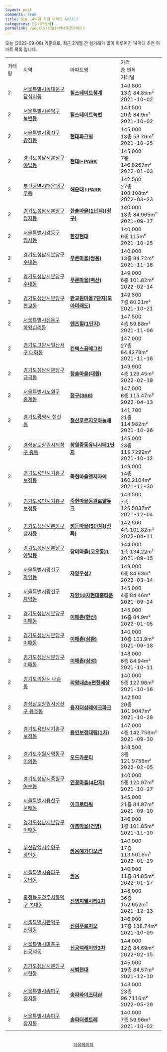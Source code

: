 ```yaml
---
layout: post
comments: true
title: 오늘 14억대 추천 아파트 &#35;3
categories: [실거래분석]
permalink: /weekly/오늘14억대추천아파트3
---
```


오늘 (2022-09-08) 기준으로, 최근 2개월 간 실거래가 많이 이루어진 14억대 추천 아파트 목록 입니다.

<table class="sortable">
  <tr>
    <td>거래량</td>
    <td>지역</td>
    <td>아파트명</td>
    <td>가격<br>층 면적<br>거래일</td>
  </tr>

  <tr class="item">
    <td>2</td>
    <td><a href="/apt/서울특별시동대문구답십리동">서울특별시동대문구 답십리동</a></td>
    <td style="font-weight: bold;"><a href="/apt/서울특별시동대문구답십리동힐스테이트청계">힐스테이트청계</a></td>
    <td>149,800<br>13층  84.85m²<br>2021-10-02</td>
  </tr>

  <tr class="item">
    <td>2</td>
    <td><a href="/apt/서울특별시은평구녹번동">서울특별시은평구 녹번동</a></td>
    <td style="font-weight: bold;"><a href="/apt/서울특별시은평구녹번동힐스테이트녹번">힐스테이트녹번</a></td>
    <td>143,500<br>20층  84.9m²<br>2021-10-02</td>
  </tr>

  <tr class="item">
    <td>2</td>
    <td><a href="/apt/서울특별시광진구광장동">서울특별시광진구 광장동</a></td>
    <td style="font-weight: bold;"><a href="/apt/서울특별시광진구광장동현대파크빌">현대파크빌</a></td>
    <td>145,000<br>13층  59.76m²<br>2021-10-25</td>
  </tr>

  <tr class="item">
    <td>2</td>
    <td><a href="/apt/경기도성남시분당구야탑동">경기도성남시분당구 야탑동</a></td>
    <td style="font-weight: bold;"><a href="/apt/경기도성남시분당구야탑동현대I-PARK">현대I-PARK</a></td>
    <td>145,000<br>7층  146.8267m²<br>2022-01-03</td>
  </tr>

  <tr class="item">
    <td>2</td>
    <td><a href="/apt/부산광역시해운대구우동">부산광역시해운대구 우동</a></td>
    <td style="font-weight: bold;"><a href="/apt/부산광역시해운대구우동해운대IPARK">해운대 I PARK</a></td>
    <td>142,500<br>27층  108.108m²<br>2022-03-23</td>
  </tr>

  <tr class="item">
    <td>2</td>
    <td><a href="/apt/경기도성남시분당구정자동">경기도성남시분당구 정자동</a></td>
    <td style="font-weight: bold;"><a href="/apt/경기도성남시분당구정자동한솔마을(1단지)(청구)">한솔마을(1단지)(청구)</a></td>
    <td>140,000<br>13층  84.965m²<br>2021-09-17</td>
  </tr>

  <tr class="item">
    <td>2</td>
    <td><a href="/apt/서울특별시강동구암사동">서울특별시강동구 암사동</a></td>
    <td style="font-weight: bold;"><a href="/apt/서울특별시강동구암사동한강현대">한강현대</a></td>
    <td>140,000<br>6층  115m²<br>2021-10-25</td>
  </tr>

  <tr class="item">
    <td>2</td>
    <td><a href="/apt/경기도성남시분당구수내동">경기도성남시분당구 수내동</a></td>
    <td style="font-weight: bold;"><a href="/apt/경기도성남시분당구수내동푸른마을(쌍용)">푸른마을(쌍용)</a></td>
    <td>140,000<br>13층  84.72m²<br>2021-11-16</td>
  </tr>

  <tr class="item">
    <td>2</td>
    <td><a href="/apt/경기도성남시분당구수내동">경기도성남시분당구 수내동</a></td>
    <td style="font-weight: bold;"><a href="/apt/경기도성남시분당구수내동푸른마을(벽산)">푸른마을(벽산)</a></td>
    <td>149,000<br>6층  101.82m²<br>2022-02-14</td>
  </tr>

  <tr class="item">
    <td>2</td>
    <td><a href="/apt/경기도성남시분당구판교동">경기도성남시분당구 판교동</a></td>
    <td style="font-weight: bold;"><a href="/apt/경기도성남시분당구판교동판교원마을7단지(모아미래도)">판교원마을7단지(모아미래도)</a></td>
    <td>149,500<br>7층  80.21m²<br>2021-10-21</td>
  </tr>

  <tr class="item">
    <td>2</td>
    <td><a href="/apt/서울특별시성동구하왕십리동">서울특별시성동구 하왕십리동</a></td>
    <td style="font-weight: bold;"><a href="/apt/서울특별시성동구하왕십리동텐즈힐(1단지)">텐즈힐(1단지)</a></td>
    <td>147,500<br>4층  59.88m²<br>2021-11-06</td>
  </tr>

  <tr class="item">
    <td>2</td>
    <td><a href="/apt/경기도고양시일산서구대화동">경기도고양시일산서구 대화동</a></td>
    <td style="font-weight: bold;"><a href="/apt/경기도고양시일산서구대화동킨텍스꿈에그린">킨텍스꿈에그린</a></td>
    <td>147,000<br>27층  84.4278m²<br>2021-11-16</td>
  </tr>

  <tr class="item">
    <td>2</td>
    <td><a href="/apt/경기도성남시분당구금곡동">경기도성남시분당구 금곡동</a></td>
    <td style="font-weight: bold;"><a href="/apt/경기도성남시분당구금곡동청솔마을(대원)">청솔마을(대원)</a></td>
    <td>149,900<br>4층  129.45m²<br>2022-02-19</td>
  </tr>

  <tr class="item">
    <td>2</td>
    <td><a href="/apt/서울특별시노원구중계동">서울특별시노원구 중계동</a></td>
    <td style="font-weight: bold;"><a href="/apt/서울특별시노원구중계동청구(366)">청구(366)</a></td>
    <td>147,000<br>6층  115.47m²<br>2022-04-13</td>
  </tr>

  <tr class="item">
    <td>2</td>
    <td><a href="/apt/경기도광명시철산동">경기도광명시 철산동</a></td>
    <td style="font-weight: bold;"><a href="/apt/경기도광명시철산동철산푸르지오하늘채">철산푸르지오하늘채</a></td>
    <td>141,700<br>21층  114.982m²<br>2021-10-26</td>
  </tr>

  <tr class="item">
    <td>2</td>
    <td><a href="/apt/경상남도창원시의창구중동">경상남도창원시의창구 중동</a></td>
    <td style="font-weight: bold;"><a href="/apt/경상남도창원시의창구중동창원중동유니시티1단지">창원중동유니시티1단지</a></td>
    <td>145,000<br>23층  115.7299m²<br>2021-10-12</td>
  </tr>

  <tr class="item">
    <td>2</td>
    <td><a href="/apt/경기도용인시기흥구보정동">경기도용인시기흥구 보정동</a></td>
    <td style="font-weight: bold;"><a href="/apt/경기도용인시기흥구보정동죽현마을엘지자이">죽현마을엘지자이</a></td>
    <td>149,000<br>14층  160.2104m²<br>2021-11-30</td>
  </tr>

  <tr class="item">
    <td>2</td>
    <td><a href="/apt/경기도용인시기흥구보정동">경기도용인시기흥구 보정동</a></td>
    <td style="font-weight: bold;"><a href="/apt/경기도용인시기흥구보정동죽현마을동원로얄듀크">죽현마을동원로얄듀크</a></td>
    <td>143,500<br>7층  125.5037m²<br>2021-12-04</td>
  </tr>

  <tr class="item">
    <td>2</td>
    <td><a href="/apt/경기도성남시분당구정자동">경기도성남시분당구 정자동</a></td>
    <td style="font-weight: bold;"><a href="/apt/경기도성남시분당구정자동정든마을(5단지)(신화)">정든마을(5단지)(신화)</a></td>
    <td>142,500<br>4층  101.82m²<br>2022-04-11</td>
  </tr>

  <tr class="item">
    <td>2</td>
    <td><a href="/apt/경기도성남시분당구야탑동">경기도성남시분당구 야탑동</a></td>
    <td style="font-weight: bold;"><a href="/apt/경기도성남시분당구야탑동장미마을(코오롱)1">장미마을(코오롱)1</a></td>
    <td>144,000<br>1층  134.22m²<br>2021-09-15</td>
  </tr>

  <tr class="item">
    <td>2</td>
    <td><a href="/apt/서울특별시광진구자양동">서울특별시광진구 자양동</a></td>
    <td style="font-weight: bold;"><a href="/apt/서울특별시광진구자양동자양우성7">자양우성7</a></td>
    <td>149,000<br>6층  84.93m²<br>2022-03-14</td>
  </tr>

  <tr class="item">
    <td>2</td>
    <td><a href="/apt/서울특별시광진구자양동">서울특별시광진구 자양동</a></td>
    <td style="font-weight: bold;"><a href="/apt/서울특별시광진구자양동자양10차현대홈타운">자양10차현대홈타운</a></td>
    <td>145,000<br>4층  84.46m²<br>2021-09-24</td>
  </tr>

  <tr class="item">
    <td>2</td>
    <td><a href="/apt/경기도성남시분당구이매동">경기도성남시분당구 이매동</a></td>
    <td style="font-weight: bold;"><a href="/apt/경기도성남시분당구이매동이매촌(한신)">이매촌(한신)</a></td>
    <td>145,000<br>16층  84.9m²<br>2022-01-05</td>
  </tr>

  <tr class="item">
    <td>2</td>
    <td><a href="/apt/경기도성남시분당구이매동">경기도성남시분당구 이매동</a></td>
    <td style="font-weight: bold;"><a href="/apt/경기도성남시분당구이매동이매촌(삼환)">이매촌(삼환)</a></td>
    <td>140,000<br>10층  101.9m²<br>2021-09-18</td>
  </tr>

  <tr class="item">
    <td>2</td>
    <td><a href="/apt/경기도성남시분당구이매동">경기도성남시분당구 이매동</a></td>
    <td style="font-weight: bold;"><a href="/apt/경기도성남시분당구이매동이매촌(삼성)">이매촌(삼성)</a></td>
    <td>148,000<br>6층  84.94m²<br>2021-10-11</td>
  </tr>

  <tr class="item">
    <td>2</td>
    <td><a href="/apt/경기도의왕시내손동">경기도의왕시 내손동</a></td>
    <td style="font-weight: bold;"><a href="/apt/경기도의왕시내손동의왕내손e편한세상">의왕내손e편한세상</a></td>
    <td>140,000<br>5층  127.96m²<br>2021-10-16</td>
  </tr>

  <tr class="item">
    <td>2</td>
    <td><a href="/apt/경상남도창원시성산구용호동">경상남도창원시성산구 용호동</a></td>
    <td style="font-weight: bold;"><a href="/apt/경상남도창원시성산구용호동용지더샵레이크파크">용지더샵레이크파크</a></td>
    <td>142,500<br>20층  101.9047m²<br>2021-10-28</td>
  </tr>

  <tr class="item">
    <td>2</td>
    <td><a href="/apt/경기도용인시기흥구보정동">경기도용인시기흥구 보정동</a></td>
    <td style="font-weight: bold;"><a href="/apt/경기도용인시기흥구보정동용인보정대림(1차)">용인보정대림(1차)</a></td>
    <td>147,000<br>4층  142.759m²<br>2021-09-30</td>
  </tr>

  <tr class="item">
    <td>2</td>
    <td><a href="/apt/경기도수원시영통구이의동">경기도수원시영통구 이의동</a></td>
    <td style="font-weight: bold;"><a href="/apt/경기도수원시영통구이의동오드카운티">오드카운티</a></td>
    <td>148,500<br>3층  121.9758m²<br>2022-02-05</td>
  </tr>

  <tr class="item">
    <td>2</td>
    <td><a href="/apt/경기도성남시중원구여수동">경기도성남시중원구 여수동</a></td>
    <td style="font-weight: bold;"><a href="/apt/경기도성남시중원구여수동연꽃마을(4단지)">연꽃마을(4단지)</a></td>
    <td>140,000<br>5층  120.97m²<br>2021-10-27</td>
  </tr>

  <tr class="item">
    <td>2</td>
    <td><a href="/apt/서울특별시용산구문배동">서울특별시용산구 문배동</a></td>
    <td style="font-weight: bold;"><a href="/apt/서울특별시용산구문배동아크로타워">아크로타워</a></td>
    <td>145,000<br>21층  84.97m²<br>2021-09-10</td>
  </tr>

  <tr class="item">
    <td>2</td>
    <td><a href="/apt/경기도성남시분당구이매동">경기도성남시분당구 이매동</a></td>
    <td style="font-weight: bold;"><a href="/apt/경기도성남시분당구이매동아름마을(건영)">아름마을(건영)</a></td>
    <td>146,000<br>1층  101.85m²<br>2021-11-10</td>
  </tr>

  <tr class="item">
    <td>2</td>
    <td><a href="/apt/부산광역시수영구광안동">부산광역시수영구 광안동</a></td>
    <td style="font-weight: bold;"><a href="/apt/부산광역시수영구광안동쌍용예가디오션">쌍용예가디오션</a></td>
    <td>140,000<br>17층  113.5016m²<br>2022-01-29</td>
  </tr>

  <tr class="item">
    <td>2</td>
    <td><a href="/apt/서울특별시송파구풍납동">서울특별시송파구 풍납동</a></td>
    <td style="font-weight: bold;"><a href="/apt/서울특별시송파구풍납동쌍용">쌍용</a></td>
    <td>140,000<br>11층  84.85m²<br>2022-01-17</td>
  </tr>

  <tr class="item">
    <td>2</td>
    <td><a href="/apt/충청북도청주시흥덕구복대동">충청북도청주시흥덕구 복대동</a></td>
    <td style="font-weight: bold;"><a href="/apt/충청북도청주시흥덕구복대동신영지웰시티1차">신영지웰시티1차</a></td>
    <td>148,000<br>36층  152.652m²<br>2021-12-13</td>
  </tr>

  <tr class="item">
    <td>2</td>
    <td><a href="/apt/서울특별시관악구신림동">서울특별시관악구 신림동</a></td>
    <td style="font-weight: bold;"><a href="/apt/서울특별시관악구신림동신림푸르지오">신림푸르지오</a></td>
    <td>146,000<br>17층  138.74m²<br>2021-10-09</td>
  </tr>

  <tr class="item">
    <td>2</td>
    <td><a href="/apt/서울특별시마포구신공덕동">서울특별시마포구 신공덕동</a></td>
    <td style="font-weight: bold;"><a href="/apt/서울특별시마포구신공덕동신공덕래미안3차">신공덕래미안3차</a></td>
    <td>144,000<br>12층  84.69m²<br>2022-02-15</td>
  </tr>

  <tr class="item">
    <td>2</td>
    <td><a href="/apt/경기도성남시분당구서현동">경기도성남시분당구 서현동</a></td>
    <td style="font-weight: bold;"><a href="/apt/경기도성남시분당구서현동시범현대">시범현대</a></td>
    <td>145,000<br>19층  84.57m²<br>2021-12-10</td>
  </tr>

  <tr class="item">
    <td>2</td>
    <td><a href="/apt/서울특별시송파구장지동">서울특별시송파구 장지동</a></td>
    <td style="font-weight: bold;"><a href="/apt/서울특별시송파구장지동송파와이즈더샵">송파와이즈더샵</a></td>
    <td>143,000<br>23층  96.7116m²<br>2022-05-26</td>
  </tr>

  <tr class="item">
    <td>2</td>
    <td><a href="/apt/서울특별시송파구장지동">서울특별시송파구 장지동</a></td>
    <td style="font-weight: bold;"><a href="/apt/서울특별시송파구장지동송파더센트레">송파더센트레</a></td>
    <td>140,000<br>7층  59.96m²<br>2021-10-02</td>
  </tr>

  <tr>
      <script async src="https://pagead2.googlesyndication.com/pagead/js/adsbygoogle.js?client=ca-pub-3485438051770037"
          crossorigin="anonymous"></script>
      <ins class="adsbygoogle"
          style="display:block"
          data-ad-format="fluid"
          data-ad-layout-key="-fb+5w+4e-db+86"
          data-ad-client="ca-pub-3485438051770037"
          data-ad-slot="1827090281"></ins>
      <script>
          (adsbygoogle = window.adsbygoogle || []).push({});
      </script>
  </tr>
    
</table>

<br>
<center><a href="/weekly/오늘14억대추천아파트">다음페이지</a></center>
<br><br>

